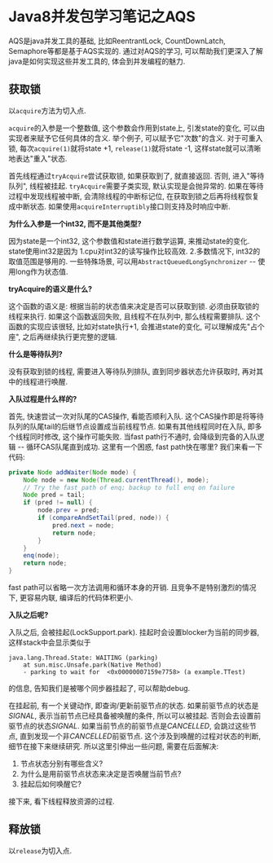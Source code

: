 # Java8并发包学习笔记之AQS

AQS是java并发工具的基础, 比如ReentrantLock, CountDownLatch, Semaphore等都是基于AQS实现的. 通过对AQS的学习, 可以帮助我们更深入了解java是如何实现这些并发工具的, 体会到并发编程的魅力.

## 获取锁
以`acquire`方法为切入点.

`acquire`的入参是一个整数值, 这个参数会作用到state上, 引发state的变化, 可以由实现者来赋予它任何具体的含义. 举个例子, 可以赋予它"次数"的含义. 对于可重入锁, 每次`acquire(1)`就将state +1, `release(1)`就将state -1, 这样state就可以清晰地表达"重入"状态.

首先线程通过`tryAcquire`尝试获取锁, 如果获取到了, 就直接返回. 否则, 进入"等待队列", 线程被挂起. `tryAcquire`需要子类实现, 默认实现是会抛异常的. 如果在等待过程中发现线程被中断, 会清除线程的中断标记位, 在获取到锁之后再将线程恢复成中断状态. 如果使用`acquireInterruptibly`接口则支持及时响应中断.

**为什么入参是一个int32, 而不是其他类型?**

因为state是一个int32, 这个参数值和state进行数学运算, 来推动state的变化. state使用int32是因为 1.cpu对int32的读写操作比较高效. 2.多数情况下, int32的取值范围是够用的. 一些特殊场景, 可以用`AbstractQueuedLongSynchronizer` -- 使用long作为状态值.

**tryAcquire的语义是什么?**

这个函数的语义是: 根据当前的状态值来决定是否可以获取到锁. 必须由获取锁的线程来执行. 如果这个函数返回失败, 且线程不在队列中, 那么线程需要排队. 这个函数的实现应该很轻, 比如对state执行+1, 会推进state的变化, 可以理解成先"占个座", 之后再继续执行更完整的逻辑.

**什么是等待队列?**

没有获取到锁的线程, 需要进入等待队列排队, 直到同步器状态允许获取时, 再对其中的线程进行唤醒.

**入队过程是什么样的?**

首先, 快速尝试一次对队尾的CAS操作, 看能否顺利入队. 这个CAS操作即是将等待队列的队尾tail的后继节点设置成当前线程节点. 如果有其他线程同时在入队, 即多个线程同时修改, 这个操作可能失败. 当fast path行不通时, 会降级到完备的入队逻辑 -- 循环CAS队尾直到成功. 这里有一个困惑, fast path快在哪里? 我们来看一下代码:
```java
private Node addWaiter(Node mode) {
    Node node = new Node(Thread.currentThread(), mode);
    // Try the fast path of enq; backup to full enq on failure
    Node pred = tail;
    if (pred != null) {
        node.prev = pred;
        if (compareAndSetTail(pred, node)) {
            pred.next = node;
            return node;
        }
    }
    enq(node);
    return node;
}
```
fast path可以省略一次方法调用和循环本身的开销. 且竞争不是特别激烈的情况下, 更容易内联, 编译后的代码体积更小.

**入队之后呢?**

入队之后, 会被挂起(LockSupport.park). 挂起时会设置blocker为当前的同步器, 这样stack中会显示类似于
```
java.lang.Thread.State: WAITING (parking)
	at sun.misc.Unsafe.park(Native Method)
	- parking to wait for  <0x00000007159e7758> (a example.TTest)
```
的信息, 告知我们是被哪个同步器挂起了, 可以帮助debug.

在挂起前, 有一个关键动作, 即查询/更新前驱节点的状态. 如果前驱节点的状态是*SIGNAL*, 表示当前节点已经具备被唤醒的条件, 所以可以被挂起. 否则会去设置前驱节点的状态*SIGNAL*. 如果当前节点的前驱节点是*CANCELLED*, 会跳过这些节点, 直到发现一个非*CANCELLED*前驱节点. 这个涉及到唤醒的过程对状态的判断, 细节在接下来继续研究. 所以这里引伸出一些问题, 需要在后面解决:
1. 节点状态分别有哪些含义?
2. 为什么是用前驱节点状态来决定是否唤醒当前节点?
3. 挂起后如何唤醒它?

接下来, 看下线程释放资源的过程.
## 释放锁
以`release`为切入点.

